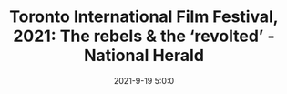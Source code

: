 ---
"title": "Toronto International Film Festival, 2021: The rebels &amp; the ‘revolted’ - National Herald"
"date": "2021-9-19 5:0:0"
"feed_name": "GOOGLENEWSMINING"
"feed_website": "https://news.google.com/search?q=mining%2Bincident&hl=en-US&gl=US&ceid=US:en"
"feed_rss": "https://news.google.com/rss/search?q=mining%2Bincident&hl=en-US&gl=US&ceid=US:en"
"link": "https://www.nationalheraldindia.com/films/toronto-international-film-festival-2021-the-rebels-the-revolted"
"file": "_posts/2021-1-1-1308b984ab4306d1db054adfff80d9d57b0003d7.md"
"accident": "1"
"drilling": "0"
"dead": "0"
"injured": "0"
---